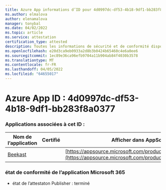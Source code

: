 ```yaml
---
title: Azure App informations d’ID pour 4d0997dc-df53-4b18-9df1-bb283f8a0377
ms.author: elmalova
author: elenamalova
manager: tonybal
ms.date: 04/02/2022
ms.topic: article
ms.service: attestation
certification_type: attested
description: Toutes les informations de sécurité et de conformité disponibles pour 4d0997dc-df53-4b18-9df1-bb283f8a0377.
ms.openlocfilehash: e20d3ca9eb0933a2d8b3b0424b65460c4e6a0ee6
ms.sourcegitcommit: 1ec89e36ca96efb9704a11b904ab84f4030b3578
ms.translationtype: MT
ms.contentlocale: fr-FR
ms.lasthandoff: 04/05/2022
ms.locfileid: "64655017"
---
```

# <a name="azure-app-id-4d0997dc-df53-4b18-9df1-bb283f8a0377"></a>Azure App ID : 4d0997dc-df53-4b18-9df1-bb283f8a0377


### <a name="apps-associated-with-this-id"></a>Applications associées à cet ID :
| **Nom de l’application** | **Certifié** | **Afficher dans AppSource** |
|--------------|---------------|-----------------------|
| [Beekast](../forward/WA200001447.md) |  | [https://appsource.microsoft.com/product/office/WA200001447](https://appsource.microsoft.com/product/office/WA200001447) |

### <a name="microsoft-365-app-compliance-status"></a>état de conformité de l’application Microsoft 365
- état de l’attestaton Publisher : terminé
